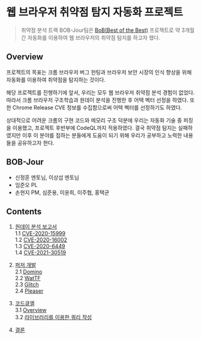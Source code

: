 # 웹 브라우저 취약점 탐지 자동화 프로젝트

> 취약점 분석 트랙 BOB-Jour팀은 [BoB(Best of the Best)](https://www.kitribob.kr/) 프로젝트로 약 3개월간 자동화를 이용하여 웹 브라우저의 취약점 탐지를 하고자 했다.
> 

## Overview

프로젝트의 목표는 크롬 브라우저 버그 헌팅과 브라우저 보안 시장의 인식 향상을 위해 자동화를 이용하여 취약점을 탐지하는 것이다.

해당 프로젝트를 진행하기에 앞서, 우리는 모두 웹 브라우저 취약점 분석 경험이 없었다. 따라서 크롬 브라우저 구조학습과 원데이 분석을 진행한 후 어택 벡터 선정을 하였다. 또한 Chrome Release CVE 정보를 수집함으로써 어택 벡터를 선정하기도 하였다. 

상대적으로 어려운 크롬의 구현 코드와 메모리 구조 덕분에 우리는 자동화 기술 중 퍼징을 이용했고, 프로젝트 후반부에 CodeQL까지 적용하였다. 결국 취약점 탐지는 실패하였지만 이후 이 분야를 접하는 분들에게 도움이 되기 위해 우리가 공부하고 노력한 내용들을 공유하고자 한다.

## BOB-Jour

- 신정훈 멘토님, 이상섭 멘토님
- 임준오 PL
- 손현지 PM, 심준용, 이윤희, 이주협, 홍택균


## Contents

1. [원데이 분석 보고서](./1_vulnerability_analysis_whitepapers)   
  1.1 [CVE-2020-15999](./1_vulnerability_analysis_whitepapers/cve-2020-15999)   
  1.2 [CVE-2020-16002](./1_vulnerability_analysis_whitepapers/cve-2020-16002)   
  1.3 [CVE-2020-6449](./1_vulnerability_analysis_whitepapers/cve-2020-6449)   
  1.4 [CVE-2021-30519](./1_vulnerability_analysis_whitepapers/cve-2021-30519)   

2. [퍼저 개발](./2_fuzzer_development)   
  2.1 [Domino](./2_fuzzer_development/Domino)   
  2.2 [WatTF](./2_fuzzer_development/watTF)   
  2.3 [Glitch](./2_fuzzer_development/Glitch)   
  2.4 [Pleaser](./2_fuzzer_development/Pleaser)   

3. [코드큐엘](./3_codeql)   
  3.1 [Overview](./3_codeql/Overview.md)   
  3.2 [라이브러리를 이용한 쿼리 작성](./3_codeql/Designing_CodeQL_queries.md)   

4. [결론](./4_conclusion/README.md)   

